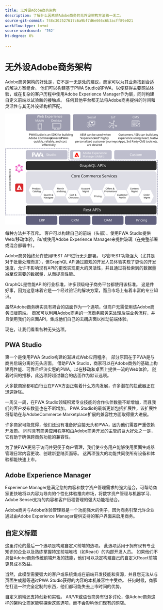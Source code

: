 ```yaml
---
title: 无外设Adobe商务架构
description: 了解什么因素使Adobe商务的无外设架构方法独一无二。
source-git-commit: 748c302527617c6a9bf7d6e666c6b3acff89e021
workflow-type: tm+mt
source-wordcount: '762'
ht-degree: 0%

---
```



# 无外设Adobe商务架构

Adobe商务架构的好处是，它不是一无是处的建议，商家可以为其业务找到合适的解决方案组合。 他们可以构建基于PWA Studio的PWA，以便获得主要网站体验，或在复杂的客户历程中使用Adobe Experience Manager作为层，同时构建自定义前端以试验新的接触点。 任何其他平台都无法将Adobe商务提供的时间和灵活性与其无外设架构相匹配。

![显示无头Adobe商务店面架构的图表](../../../assets/playbooks/headless-storefront-architecture.svg)

每种方法并不互斥。 客户可以构建自己的前端（头部）、使用PWA Studio提供Web/移动体验，和/或使用Adobe Experience Manager来提供玻璃（在完整部署或混合部署中）。

Adobe商务始终允许使用REST API进行无头部署。 尽管REST功能强大（尤其是对于批量处理而言），但GraphQL API通过直观的开发人员体验实现了更快的开发速度，允许不影响现有API的更改实现更大的灵活性，并且通过将检索到的数据量减至仅需要的数据量，从而提高性能。

GraphQL是性能API的行业标准，许多顶级电子商务平台都使用该标准。 这是件好事，因为这意味着它是一个经过验证的解决方案，而且市场上有着丰富的专业知识。

虽然Adobe商务确实具有耦合的店面作为一个选项，但商户无需使用该Adobe商务旧版前端。 商家可以利用Adobe商务的一流商务服务来处理后端业务流程，并且使用我们的店面API，集成他们自己的去耦店面以推动前端体验。

现在，让我们看看各种无头选项。

## PWA Studio

第一个是使用PWA Studio构建的渐进式Web应用程序。 部分原因在于PWA是与商务后端分离的无头店面。 借助PWA Studio，商家可以在Adobe商务的基础上构建高性能、可靠且经济实惠的PWA，以在移动和桌面上提供一流的Web体验。 随着时间的推移，此选项将超过耦合的店面作为默认选项。

大多数商家都明白行业在PWA方面正朝着什么方向发展，许多潜在的拦截器正在迅速拆除。

一周又一周，在PWA Studio领域积累专业技能的合作伙伴数量不断增加，而且我们的客户发布数量也在不断增加。 PWA Studio的最新更新包括扩展性，该扩展性将帮助在与AdobeCommerce Marketplace扩展的兼容性方面取得重大进展。

许多商家可能觉得，他们还没有准备好迎接无头和PWA，因为他们需要严重依赖开发商。 同时具有商务应用程序和由Adobe商务开发的主管的巨大好处之一是，它有助于确保跨商务功能的兼容性。

为了使PWA更易于访问并更便于商户管理，我们使业务用户能够使用页面生成器管理日常内容更改、创建新登陆页面等。 这两项强大的功能共同使所有设备和体验都能快速上市。

## Adobe Experience Manager

Experience Manager是满足您的内容和数字资产管理需求的强大组合，可帮助商家更快地将以内容为导向的个性化体验推向市场，将数字资产管理与机器学习、Adobe Sensei支持的内容和客户历程管理的强大功能相结合。

Adobe商务与Adobe体验管理器是一个功能强大的例子，因为商务引擎允许企业通过由Adobe Experience Manager提供支持的客户界面来启用商务。

## 自定义标题

这里讨论的最后一个选项是构建自定义前端的选项。 此选项适用于拥有现有专业知识的企业以及熟练掌握特定前端堆栈（如React）的内部开发人员。 如果他们不具备Adobe商务传统前端开发的技能，他们可以决定构建自己的自定义React前端更具成本效益。

当然，此模型需要强大的客户或系统集成在前端开发技能和资源，并且您无法从与页面生成器等通过PWA Studio获得的内容的本机兼容性中受益。 任何时候，商家在打造一种完全定制的东西，他们都可能失去上市时间的优势。

自定义前端还支持创新和实验。 AR/VR或语音商务有很多讨论，像Adobe商务这样的架构让商家能够探索这些选项，而不会影响他们现有的网店。
